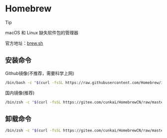 # Homebrew

> [!TIP]
>
> macOS 和 Linux 缺失软件包的管理器

官方地址：[brew.sh](https://brew.sh)

## 安装命令

Github镜像(不推荐，需要科学上网)

```bash
/bin/bash -c "$(curl -fsSL https://raw.githubusercontent.com/Homebrew/install/HEAD/install.sh)"
```

国内镜像(推荐)

```bash
/bin/zsh -c "$(curl -fsSL https://gitee.com/cunkai/HomebrewCN/raw/master/Homebrew.sh)"
```

## 卸载命令

```bash
/bin/zsh -c "$(curl -fsSL https://gitee.com/cunkai/HomebrewCN/raw/master/HomebrewUninstall.sh)"
```


